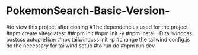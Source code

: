 # PokemonSearch-Basic-Version-
#to view this project after cloning
#The dependencies used for the project
#npm create vite@latest
##npm init
#npm init -y
#npm install -D tailwindcss postcss autoprefixer
#npx tailwindcss init -p
#change the tailwind.config.js
do the necessary for tailwind setup
#to run do
#npm run dev
